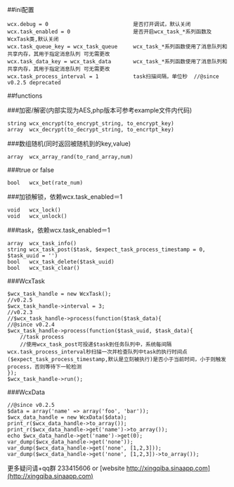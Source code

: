 
##ini配置
```
wcx.debug = 0                           是否打开调试，默认关闭
wcx.task_enabled = 0                    是否开启wcx_task_*系列函数及WcxTask类,默认关闭
wcx.task_queue_key = wcx_task_queue     wcx_task_*系列函数使用了消息队列和共享内存，其用于指定消息队列 可无需更改
wcx.task_data_key = wcx_task_data       wcx_task_*系列函数使用了消息队列和共享内存，其用于指定消息队列 可无需更改
wcx.task_process_interval = 1           task扫描间隔，单位秒  //@since v0.2.5 deprecated
```

##functions

###加密/解密(内部实现为AES,php版本可参考example文件内代码)
```
string wcx_encrypt(to_encrypt_string, to_encrypt_key)
array  wcx_decrypt(to_decrypt_string, to_encrtpt_key)
```

###数组随机(同时返回被随机到的key,value)
```
array  wcx_array_rand(to_rand_array,num)
```

###true or false
```
bool   wcx_bet(rate_num)
```

###加锁解锁，依赖wcx.task_enabled＝1
```
void   wcx_lock()
void   wcx_unlock()
```

###task，依赖wcx.task_enabled＝1
```
array  wcx_task_info()
string wcx_task_post($task, $expect_task_process_timestamp = 0, $task_uuid = '')
bool   wcx_task_delete($task_uuid)
bool   wcx_task_clear()
```

###WcxTask
```
$wcx_task_handle = new WcxTask();
//v0.2.5
$wcx_task_handle->interval = 3;
//v0.2.3
//$wcx_task_handle->process(function($task_data){
//@since v0.2.4
$wcx_task_handle->process(function($task_uuid, $task_data){
    //task process
    //使用wcx_task_post可投递$task到任务队列中，系统每间隔wcx.task_process_interval秒扫描一次并检查队列中task的执行时间点($expect_task_process_timestamp,默认是立刻被执行)是否小于当前时间，小于则触发process，否则等待下一轮检测
});
$wcx_task_handle->run();
```

###WcxData
```
//@since v0.2.5
$data = array('name' => array('foo', 'bar'));
$wcx_data_handle = new WcxData($data);
print_r($wcx_data_handle->to_array());
print_r($wcx_data_handle->get('name')->to_array());
echo $wcx_data_handle->get('name')->get(0);
var_dump($wcx_data_handle->get('none'));
var_dump($wcx_data_handle->get('none', [1,2,3]));
var_dump($wcx_data_handle->get('none', [1,2,3])->to_array());
```

更多疑问请+qq群 233415606 or [website http://xingqiba.sinaapp.com](http://xingqiba.sinaapp.com)



